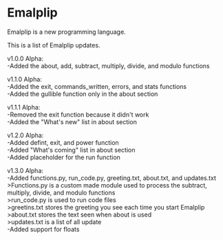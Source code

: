 # Emalplip
Emalplip is a new programming language.  

This is a list of Emalplip updates.  

v1.0.0 Alpha:  
    -Added the about, add, subtract, multiply, divide, and modulo functions  

v1.1.0 Alpha:  
    -Added the exit, commands_written, errors, and stats functions  
    -Added the gullible function only in the about section  
  
v1.1.1 Alpha:  
    -Removed the exit function because it didn't work  
    -Added the "What's new" list in about section  
      
v1.2.0 Alpha:  
    -Added defint, exit, and power function  
    -Added "What's coming" list in about section  
    -Added placeholder for the run function  
  
v1.3.0 Alpha:  
    -Added functions.py, run_code.py, greeting.txt, about.txt, and updates.txt  
        >Functions.py is a custom made module used to process the subtract, multiply, divide, and modulo functions  
        >run_code.py is used to run code files  
        >greetins.txt stores the greeting you see each time you start Emalplip  
        >about.txt stores the text seen when about is used  
        >updates.txt is a list of all update  
-Added support for floats  
